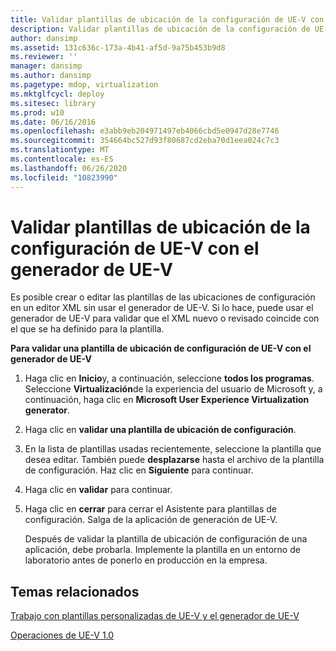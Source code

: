 ```yaml
---
title: Validar plantillas de ubicación de la configuración de UE-V con el generador de UE-V
description: Validar plantillas de ubicación de la configuración de UE-V con el generador de UE-V
author: dansimp
ms.assetid: 131c636c-173a-4b41-af5d-9a75b453b9d8
ms.reviewer: ''
manager: dansimp
ms.author: dansimp
ms.pagetype: mdop, virtualization
ms.mktglfcycl: deploy
ms.sitesec: library
ms.prod: w10
ms.date: 06/16/2016
ms.openlocfilehash: e3abb9eb204971497eb4066cbd5e0947d28e7746
ms.sourcegitcommit: 354664bc527d93f80687cd2eba70d1eea024c7c3
ms.translationtype: MT
ms.contentlocale: es-ES
ms.lasthandoff: 06/26/2020
ms.locfileid: "10823990"
---
```

# Validar plantillas de ubicación de la configuración de UE-V con el generador de UE-V


Es posible crear o editar las plantillas de las ubicaciones de configuración en un editor XML sin usar el generador de UE-V. Si lo hace, puede usar el generador de UE-V para validar que el XML nuevo o revisado coincide con el que se ha definido para la plantilla.

**Para validar una plantilla de ubicación de configuración de UE-V con el generador de UE-V**

1.  Haga clic en **Inicio**y, a continuación, seleccione **todos los programas**. Seleccione **Virtualización**de la experiencia del usuario de Microsoft y, a continuación, haga clic en **Microsoft User Experience Virtualization generator**.

2.  Haga clic en **validar una plantilla de ubicación de configuración**.

3.  En la lista de plantillas usadas recientemente, seleccione la plantilla que desea editar. También puede **desplazarse** hasta el archivo de la plantilla de configuración. Haz clic en **Siguiente** para continuar.

4.  Haga clic en **validar** para continuar.

5.  Haga clic en **cerrar** para cerrar el Asistente para plantillas de configuración. Salga de la aplicación de generación de UE-V.

    Después de validar la plantilla de ubicación de configuración de una aplicación, debe probarla. Implemente la plantilla en un entorno de laboratorio antes de ponerlo en producción en la empresa.

## Temas relacionados


[Trabajo con plantillas personalizadas de UE-V y el generador de UE-V](working-with-custom-ue-v-templates-and-the-ue-v-generator.md)

[Operaciones de UE-V 1.0](operations-for-ue-v-10.md)

 

 





